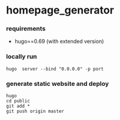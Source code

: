 # homepage_generator

### requirements
- hugo==0.69 (with extended version)


### locally run
```
hugo  server --bind "0.0.0.0" -p port
```

### generate static website and deploy
```
hugo
cd public
git add *
git push origin master
```
